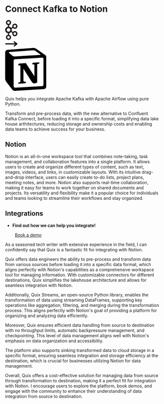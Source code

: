 # Connect Kafka to Notion

<div class="connect-images cards blog-grid-card" markdown>
<div>
<img src="../images/kafka_logo.png" width="40px" />
</div>
<div>
<img src="../images/arrow.svg" width="40px" />
</div>
<div>
<img src="./images/notion_1.jpg" />
</div>
</div>

Quix helps you integrate Apache Kafka with Apache Airflow using pure Python.

Transform and pre-process data, with the new alternative to Confluent Kafka Connect, before loading it into a specific format, simplifying data lake house arthitectures, reducing storage and ownership costs and enabling data teams to achieve success for your business.

## Notion

Notion is an all-in-one workspace tool that combines note-taking, task management, and collaboration features into a single platform. It allows users to create and organize different types of content, such as text, images, videos, and links, in customizable layouts. With its intuitive drag-and-drop interface, users can easily create to-do lists, project plans, meeting notes, and more. Notion also supports real-time collaboration, making it easy for teams to work together on shared documents and projects. Its versatility and flexibility make it a popular choice for individuals and teams looking to streamline their workflows and stay organized.

## Integrations

<div class="grid cards" markdown>

- __Find out how we can help you integrate!__

    <a class="md-button md-button--primary" href="https://share.hsforms.com/1iW0TmZzKQMChk0lxd_tGiw4yjw2?__hstc=175542013.2303933fbd746c0ac86d9ccbe9bc9100.1728383268831.1729603416735.1729620918855.31&__hssc=175542013.1.1729620918855&__hsfp=2132701734" target="_blank" style="margin:.5rem;">Book a demo</a>

</div>


As a seasoned tech writer with extensive experience in the field, I can confidently say that Quix is a fantastic fit for integrating with Notion. 

Quix offers data engineers the ability to pre-process and transform data from various sources before loading it into a specific data format, which aligns perfectly with Notion's capabilities as a comprehensive workspace tool for managing information. With customizable connectors for different destinations, Quix simplifies the lakehouse architecture and allows for seamless integration with Notion.

Additionally, Quix Streams, an open-source Python library, enables the transformation of data using streaming DataFrames, supporting key operations like aggregation, filtering, and merging during the transformation process. This aligns perfectly with Notion's goal of providing a platform for organizing and analyzing data efficiently.

Moreover, Quix ensures efficient data handling from source to destination with no throughput limits, automatic backpressure management, and checkpointing. This level of data management aligns well with Notion's emphasis on data organization and accessibility.

The platform also supports sinking transformed data to cloud storage in a specific format, ensuring seamless integration and storage efficiency at the destination, which is crucial for businesses utilizing Notion for data management.

Overall, Quix offers a cost-effective solution for managing data from source through transformation to destination, making it a perfect fit for integration with Notion. I encourage users to explore the platform, book demos, and engage with the community to enhance their understanding of data integration from source to destination.

